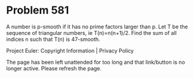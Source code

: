 #   Problem 581

   A number is p-smooth if it has no prime factors larger than p.
   Let T be the sequence of triangular numbers, ie T(n)=n(n+1)/2.
   Find the sum of all indices n such that T(n) is 47-smooth.

   Project Euler: Copyright Information | Privacy Policy

   The page has been left unattended for too long and that link/button is no
   longer active. Please refresh the page.
